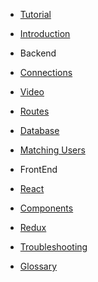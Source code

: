 
* [Tutorial](Tutorial.md)
* [Introduction](Introduction.md)

* Backend
* [Connections](guides/Connections.md)
* [Video](guides/Video.md)
* [Routes](guides/Routes.md)
* [Database](guides/Database.md)
* [Matching Users](guides/MatchingUsers.md)

* FrontEnd
* [React](guides/React.md)
* [Components](guides/Components.md)
* [Redux](guides/Redux.md)
* [Troubleshooting](Troubleshooting.md)


* [Glossary](Glossary.md)
